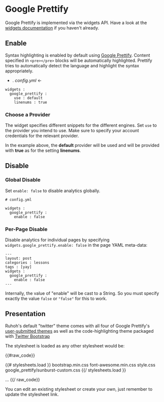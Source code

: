 # Google Prettify

Google Prettify is implemented via the widgets API. Have a look at the [widgets documentation](/docs/2/widgets) if you haven't already.

## Enable

Syntax highlighting is enabled by default using [Google Prettify](http://google-code-prettify.googlecode.com/svn/trunk/README.html). Content specified in `<pre></pre>` blocks will be automatically highlighted. Prettify tries to automatically detect the language and highlight the syntax appropriately.

<ul class="folder-tree">
  <li class="endpoint">
    <span class="ui-silk inline ui-silk-page-white-gear">.</span> <em>config.yml</em> &larr;
  </li>
</ul>

    widgets :
      google_prettify :
        use : default
        linenums : true


### Choose a Provider

The widget specifies different snippets for the different engines. Set `use` to the provider you intend to use. Make sure to specify your account credentials for the relevant provider.

In the example above, the **default** provider will be used and will be provided with **true** as for the setting **linenums**.

## Disable

### Global Disable

Set `enable: false` to disable analytics globally. 

    # config.yml

    widgets :
      google_prettify :
        enable : false


### Per-Page Disable

Disable analytics for individual pages by specifying `widgets.google_prettify.enable: false` in the page YAML meta-data:

    ---
    layout: post
    categories : lessons
    tags : [yay]
    widgets :
      google_prettify :
        enable : false
    ---

Internally, the value of "enable" will be cast to a String. So you must specify exactly the value `false` or `"false"` for this to work.


## Presentation

Ruhoh's default "twitter" theme comes with all four of Google Prettify's [user-submitted themes](http://google-code-prettify.googlecode.com/svn/trunk/styles/index.html) as well as  the code-highlighting theme packaged with [Twitter Bootstrap](http://twitter.github.com/bootstrap/base-css.html#code)

The stylesheet is loaded as any other stylesheet would be:

{{#raw_code}}
<!DOCTYPE html>
<html lang="en">
<head>
  <meta charset="utf-8">
  <title>{{ page.title }} | ruhoh universal static blog generator</title>
  {{# stylesheets.load }}
    bootstrap.min.css
    font-awesome.min.css
    style.css
    google_prettify/sunburst-custom.css
  {{/ stylesheets.load }}

  ...
{{/ raw_code}}

You can edit an existing stylesheet or create your own, just remember to update the stylesheet link.
